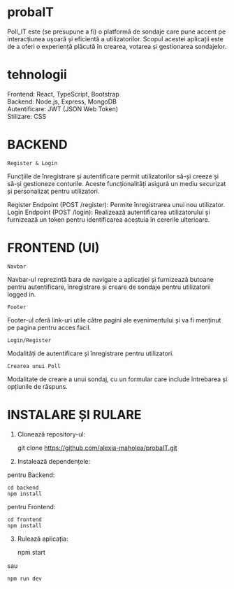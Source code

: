 # probaIT

Poll_IT este (se presupune a fi) o platformă de sondaje care pune accent pe interacțiunea
ușoară și eficientă a utilizatorilor. Scopul acestei aplicații este de a oferi o experiență
plăcută în crearea, votarea și gestionarea sondajelor.

# tehnologii

Frontend: React, TypeScript, Bootstrap <br>
Backend: Node.js, Express, MongoDB <br>
Autentificare: JWT (JSON Web Token) <br>
Stilizare: CSS

# BACKEND

    Register & Login

Funcțiile de înregistrare și autentificare permit utilizatorilor să-și creeze
și să-și gestioneze conturile. Aceste funcționalități asigură un mediu securizat
și personalizat pentru utilizatori.

Register Endpoint (POST /register): Permite înregistrarea unui nou utilizator.
Login Endpoint (POST /login): Realizează autentificarea utilizatorului și furnizează un
token pentru identificarea acestuia în cererile ulterioare.

# FRONTEND (UI)

    Navbar
Navbar-ul reprezintă bara de navigare a aplicației și furnizează butoane pentru autentificare, înregistrare și creare de sondaje
pentru utilizatorii logged in.

    Footer
Footer-ul oferă link-uri utile către pagini ale evenimentului și va fi menținut pe pagina pentru acces facil.

    Login/Register
Modalități de autentificare și înregistrare pentru utilizatori.

    Crearea unui Poll
Modalitate de creare a unui sondaj, cu un formular care include întrebarea și opțiunile de răspuns.

# INSTALARE ȘI RULARE

1. Clonează repository-ul:

    git clone https://github.com/alexia-maholea/probaIT.git

2. Instalează dependențele:

pentru Backend:

    cd backend
    npm install

pentru Frontend:

    cd frontend
    npm install

3. Rulează aplicația:

    npm start

sau

    npm run dev